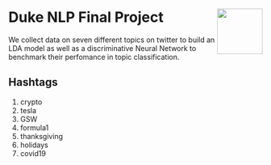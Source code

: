 # Duke NLP Final Project <img width=90 align="right" src="https://upload.wikimedia.org/wikipedia/commons/thumb/e/e6/Duke_University_logo.svg/1024px-Duke_University_logo.svg.png">

We collect data on seven different topics on twitter to build an LDA model as well as a discriminative Neural Network to benchmark their perfomance in topic classification.

## Hashtags
1) crypto
2) tesla
3) GSW
4) formula1
5) thanksgiving
6) holidays
7) covid19
